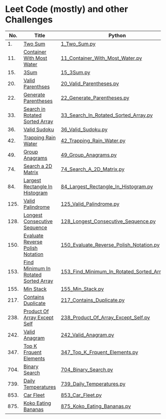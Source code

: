 # Leet Code (mostly) and other Challenges

| No. | Title   | Python | C++ | Algorithm |
|-----|---------|--------|-----|-----------|
| 1.  | [Two Sum](/markdown/1_Two_Sum.md) | [1_Two_Sum.py](/python/1_Two_Sum.py) | [1_Two_Sum.cpp](/c++/1_Two_Sum.cpp) |
| 11. | [Container With Most Water](/markdown/11_Container_With_Most_Water.md) | [11_Container_With_Most_Water.py](/python/11_Container_With_Most_Water.py) | [11_Container_With_Most_Water.cpp](/c++/11_Container_With_Most_Water.cpp) |
| 15. | [3Sum](/markdown/15_3Sum.md) | [15_3Sum.py](/python/15_3Sum.py) | [15_3Sum.cpp](/c++/15_3Sum.cpp) |
| 20. | [Valid Parenthses](/markdown/20_Valid_Parentheses.md) | [20_Valid_Parentheses.py](/python/20_Valid_Parentheses.py) | [20_Valid_Parentheses.cpp](/c++/20_Valid_Paraentheses.cpp) |
| 22. | [Generate Parentheses](/markdown/22_Generate_Parentheses.md) | [22_Generate_Parentheses.py](/python/22_Generate_Parentheses.py) | [22_Generate_Parentheses.cpp](/c++/22_Generate_Parentheses.cpp) |
| 33. | [Search in Rotated Sorted Array](/markdown/33_Search_In_Rotated_Sorted_Array.md) | [33_Search_In_Rotated_Sorted_Array.py](/python/33_Search_In_Rotated_Sorted_Array.py) | [33_Search_In_Rotated_Sorted_Array.cpp](/c++/33_Search_In_Rotated_Sorted_Array.cpp) | Binary Search |
| 36. | [Valid Sudoku](/markdown/36_Valid_Sudoku.md) | [36_Valid_Sudoku.py](/python/36_Valid_Sudoku.py) | [36_Valid_Sudoku.cpp](/c++/36_Valid_Sudoku.cpp) |
| 42. | [Trapping Rain Water](/markdown/42_Trapping_Rain_Water.md) | [42_Trapping_Rain_Water.py](/python/42_Trapping_Rain_Water.py) | [42_Trapping_Rain_Water.cpp](/c++/42_Trapping_Rain_Water.cpp) | Monotonic Stack |
| 49. | [Group Anagrams](/markdown/49_Group_Anagrams.md) | [49_Group_Anagrams.py](/python/49_Group_Anagrams.py) | [49_Group_Anagrams.cpp](/c++/49_Group_Anagrams.cpp) |
| 74. | [Search a 2D Matrix](/markdown/74_Search_A_2D_Matrix.md) | [74_Search_A_2D_Matrix.py](/python/74_Search_A_2D_Matrix.py) | [74_Search_A_2D_Matrix.cpp](/c++/74_Search_A_2D_Matrix.cpp) | Binary Search |
| 84. | [Largest Rectangle In Histogram](/markdown/84_Largest_Rectangle_In_Histogram.md) | [84_Largest_Rectangle_In_Histogram.py](/python/84_Largest_Rectangle_In_Histogram.py) | [84_Largest_Rectangle_In_Histograph.cpp](/c++/84_Largest_Rectangle_In_Histogram.cpp) | Monotonic Stack |
| 125. | [Valid Palindrome](/markdown/125_Valid_Palindrome.md) | [125_Valid_Palindrome.py](/python/125_Valid_Palindrome.py) | [125_Valid_Palindrome.cpp](/c++/125_Valid_Palindrome.cpp) |
| 128. | [Longest Consecutive Sequence](/markdown/128_Longest_Consecutive_Sequence.md) | [128_Longest_Consecutive_Sequence.py](/python/128_Longest_Consecutive_Sequence.py) | [128_Longest_Consecutive_Sequence.cpp](/c++/128_Longest_Consecutive_Sequence.cpp) |
| 150. | [Evaluate Reverse Polish Notation](/markdown/150_Evaluate_Reverse_Polish_Notation.md) | [150_Evaluate_Reverse_Polish_Notation.py](/python/150_Evaluate_Reverse_Polish_Notation.py) | [150_Evaluate_Reverse_Polish_Notation.cpp](/c++/150_Evaluate_Reverse_Polish_Notation.cpp) |
| 153. | [Find Minimum In Rotated Sorted Array](/markdown/153_Find_Minimum_In_Rotated_Sorted_Array.md) | [153_Find_Minimum_In_Rotated_Sorted_Array.py](/python/153_Find_Minimum_In_Rotated_Sorted_Array.py) | [153_Find_Minimum_In_Rotated_Sorted_Array.cpp](/c++/153_Find_Minimum_In_Rotated_Sorted_Array.cpp) | Binary Search |
| 155. | [Min Stack](/markdown/155_Min_Stack.md) | [155_Min_Stack.py](/python/155_Min_Stack.py) | [155_Min_Stack.cpp](/c++/155_Min_Stack.cpp) |
| 217. | [Contains Duplicate](/markdown/217_Contains_Duplicate.md) | [217_Contains_Duplicate.py](/python/217_Contains_Duplicate.py) | [217_Contains_Duplicate.cpp](/c++/217_Contains_Duplicate.cpp) |
| 238. | [Product Of Array Except Self](/markdown/238_Product_Of_Array_Except_Self.md) | [238_Product_Of_Array_Except_Self.py](/python/238_Product_Of_Array_Except_Self.py) | [238_Product_Of_Array_Except_Self.cpp](/c++/238_Product_Of_Array_Except_Self.cpp) |
| 242. | [Valid Anagram](/markdown/242_Valid_Anagram.md) | [242_Valid_Anagram.py](/python/242_Valid_Anagram.py) | [242_Valid_Anagram.cpp](/c++/242_Valid_Anagram.cpp) |
| 347. | [Top K Frquent Elements](/markdown/347_Top_K_Frequent_Elements.md) | [347_Top_K_Frquent_Elements.py](/python/347_Top_K_Frequent_Elements.py) | [347_Top_K_Frequent_Elements.cpp](/c++/347_Top_K_Frequent_Elements.cpp) |
| 704. | [Binary Search](/markdown/704_Binary_Search.md) | [704_Binary_Search.py](/python/704_Binary_Search.py) | [704_Binary_Search.cpp](/c++/704_Binary_Search.cpp) | Binary Search |
| 739. | [Daily Temperatures](/markdown/739_Daily_Temperatures.md) | [739_Daily_Temperatures.py](/python/739_Daily_Temperatures.py) | [739_Daily_Temperatures.cpp](/c++/739_Daily_Temperatures.cpp) |
| 853. | [Car Fleet](/markdown/853_Car_Fleet.md) | [853_Car_Fleet.py](/python/853_Car_Fleet.py) | [853_Car_Fleet.cpp](/c++/853_Car_Fleet.cpp) |
| 875. | [Koko Eating Bananas](/markdown/875_Koko_Eating_Bananas.md) | [875_Koko_Eating_Bananas.py](/python/875_Koko_Eating_Bananas.py) | [875_Koko_Eating_Bananas.cpp](/c++/875_Koko_Eating_Bananas.cpp) | Binary Search |

